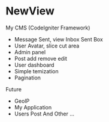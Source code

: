 NewView
=======

My CMS (CodeIgniter Framework)

* Message Sent, view Inbox Sent Box
* User Avatar, slice cut area
* Admin panel
* Post add remove edit
* User dashboard
* Simple temization
* Pagination

Future

* GeoIP
* My Application
* Users Post
And Other ...
